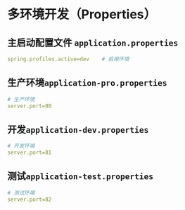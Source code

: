 # 多环境开发（Properties）

## 主启动配置文件 `application.properties`
```yaml
spring.profiles.active=dev    # 启用环境
```

## 生产环境`application-pro.properties`
```yaml
# 生产环境
server.port=80
```

## 开发`application-dev.properties`
```yaml
# 开发环境
server.port=81
```

## 测试`application-test.properties`
```yaml
# 测试环境
server.port=82
```



